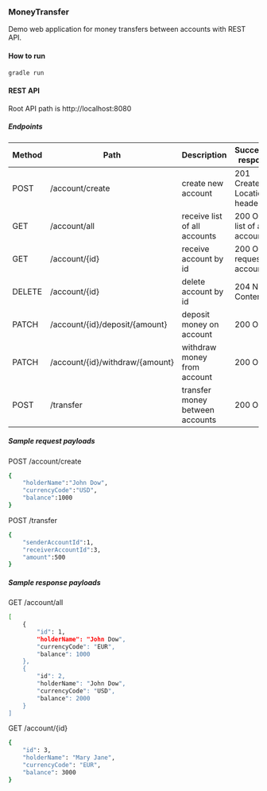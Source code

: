### MoneyTransfer

Demo web application for money transfers between accounts with REST API.

#### How to run

```sh
gradle run
```

#### REST API

Root API path is http://localhost:8080

##### Endpoints

| Method | Path | Description | Successful response |
|------|------|------|------|
|POST|/account/create|create new account|201 Created + Location header|
|GET|/account/all|receive list of all accounts|200 OK + list of all account|
|GET|/account/{id}|receive account by id|200 OK + requested account|
|DELETE|/account/{id}|delete account by id|204 No Content|
|PATCH|/account/{id}/deposit/{amount}|deposit money on account|200 OK|
|PATCH|/account/{id}/withdraw/{amount}|withdraw money from account|200 OK|
|POST|/transfer|transfer money between accounts|200 OK|

##### Sample request payloads

POST /account/create
```sh
{
    "holderName":"John Dow",
    "currencyCode":"USD",
    "balance":1000
}
```

POST /transfer
```sh
{
    "senderAccountId":1,
    "receiverAccountId":3,
    "amount":500
}
```

##### Sample response payloads

GET /account/all
```sh
[
    {
        "id": 1,
        "holderName": "John Dow",
        "currencyCode": "EUR",
        "balance": 1000
    },
    {
        "id": 2,
        "holderName": "John Dow",
        "currencyCode": "USD",
        "balance": 2000
    }
]
```

GET /account/{id}
```sh
{
    "id": 3,
    "holderName": "Mary Jane",
    "currencyCode": "EUR",
    "balance": 3000
}
```
